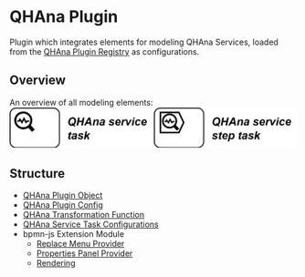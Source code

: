 # QHAna Plugin
Plugin which integrates elements for modeling QHAna Services, loaded from the [QHAna Plugin Registry](https://github.com/UST-QuAntiL/qhana-plugin-registry) as configurations. 

## Overview

An overview of all modeling elements:
![QHAna Overview](QHAna-Overview.PNG)

## Structure
- [QHAna Plugin Object](../../../../components/bpmn-q/modeler-component/extensions/qhana/QHAnaPlugin.js)
- [QHAna Plugin Config](../../../../components/bpmn-q/modeler-component/extensions/qhana/config/QHAnaConfigManager.js)
- [QHAna Transformation Function](../../../../components/bpmn-q/modeler-component/extensions/qhana/transformation/QHAnaTransformationHandler.js)
- [QHAna Service Task Configurations](../../../../components/bpmn-q/modeler-component/extensions/qhana/configurations)
- bpmn-js Extension Module
  - [Replace Menu Provider](../../../../components/bpmn-q/modeler-component/extensions/qhana/menu/QHAnaReplaceMenuProvider.js)
  - [Properties Panel Provider](../../../../components/bpmn-q/modeler-component/extensions/qhana/properties/QHAnaPropertiesProvider.js)
  - [Rendering](../../../../components/bpmn-q/modeler-component/extensions/qhana/rendering/QHAnaRenderer.js)